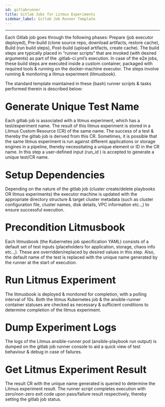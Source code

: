 ```yaml
---
id: gitlabrunner 
title: Gitlab Jobs for Litmus Experiments
sidebar_label: Gitlab Job Runner Template
---
```

------

Each Gitlab job goes through the following phases: Prepare (job executor deployed), 
Pre-build (clone source repo, download artifacts, restore cache), Build (run build steps), 
Post-build (upload artifacts, create cache). The build steps are typically placed in 
“runner scripts” that are invoked (with desired arguments) as part of the .gitlab-ci.yml’s 
execution. In case of the e2e jobs, these build steps are executed inside a custom container, 
packaged with required tools & running on the docker-machine executor. The steps involve 
running & monitoring a litmus experiment (litmusbook). 

The standard template maintained in these (bash) runner scripts & tasks performed therein 
is described below:

## <font size="6">Generate Unique Test Name</font>

Each gitlab job is associated with a litmus experiment, which has a test/experiment name. 
The result of this litmus experiment is stored in a Litmus Custom Resource (CR) of the same name. 
The success of a test & thereby the gitlab job is derived from this CR. Sometimes, it is possible 
that the same litmus experiment is run against different applications or storage engines in a 
pipeline, thereby necessitating a unique element or ID in the CR name. In this step a user-defined 
input (run_id ) is accepted to generate a unique test/CR name. 

## <font size="6">Setup Dependencies</font>

Depending on the nature of the gitlab job (cluster create/delete playbooks OR litmus experiments) 
the executor machine is updated with the appropriate directory structure & target cluster 
metadata (such as cluster configuration file, cluster names, disk details, VPC information etc..,) 
to ensure successful execution.

## <font size="6">Precondition Litmusbook</font>

Each litmusbook (the Kubernetes job specification YAML) consists of  a default set of test inputs 
(placeholders for application, storage, chaos info etc..,). These are overridden/replaced by desired 
values in this step. Also, the default name of the test is replaced with the unique name generated 
by the runner at the start of execution.

## <font size="6">Run Litmus Experiment</font>

The litmusbook is deployed & monitored for completion, with a polling interval of 10s. Both the 
litmus Kubernetes job & the ansible-runner container statuses are checked as necessary & sufficient 
conditions to determine completion of the litmus experiment.

## <font size="6">Dump Experiment Logs</font>

The logs of the Litmus ansible-runner pod (ansible-playbook run output) is dumped on the gitlab job 
runner console to aid a quick view of test behaviour & debug in case of failures.

## <font size="6">Get Litmus Experiment Result</font>

The result CR with the unique name generated is queried to determine the Litmus experiment result. 
The runner script completes execution with zero/non-zero exit code upon pass/failure result respectively, 
thereby setting the gitlab job status. 

<!-- Hotjar Tracking Code for https://docs.openebs.io -->

<script>
    (function(h,o,t,j,a,r){
        h.hj=h.hj||function(){(h.hj.q=h.hj.q||[]).push(arguments)};
        h._hjSettings={hjid:1239116,hjsv:6};
        a=o.getElementsByTagName('head')[0];
        r=o.createElement('script');r.async=1;
        r.src=t+h._hjSettings.hjid+j+h._hjSettings.hjsv;
        a.appendChild(r);
    })(window,document,'https://static.hotjar.com/c/hotjar-','.js?sv=');
</script>


<!-- Global site tag (gtag.js) - Google Analytics -->

<script async src="https://www.googletagmanager.com/gtag/js?id=UA-92076314-12"></script>
<script>
  window.dataLayer = window.dataLayer || [];
  function gtag(){dataLayer.push(arguments);}
  gtag('js', new Date());

  gtag('config', 'UA-92076314-12');
</script>
